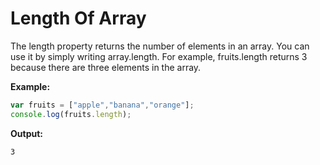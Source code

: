 # Length Of Array

The length property returns the number of elements in an array. You can use it by simply writing array.length. For example, fruits.length returns 3 because there are three elements in the array.

**Example:**

```js
var fruits = ["apple","banana","orange"];
console.log(fruits.length);
```

**Output:**

```
3
```